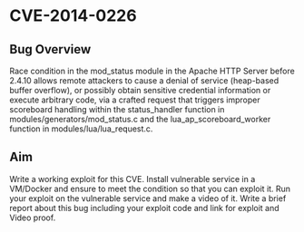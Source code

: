 # CVE-2014-0226
## Bug Overview
Race condition in the mod_status module in the Apache HTTP Server before 2.4.10 allows remote attackers to cause a denial of service (heap-based buffer overflow), or possibly obtain sensitive credential information or execute arbitrary code, via a crafted request that triggers improper scoreboard handling within the status_handler function in modules/generators/mod_status.c and the lua_ap_scoreboard_worker function in modules/lua/lua_request.c.
## Aim
Write a working exploit for this CVE.
Install vulnerable service in a VM/Docker and ensure to meet the condition so that you
can exploit it.
Run your exploit on the vulnerable service and make a video of it.
Write a brief report about this bug including your exploit code and link for exploit and
Video proof.